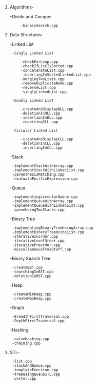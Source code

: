1. Algorithms-

	-Divide and Conquer
	
			-binarySearch.cpp

2. Data Structures-

	-Linked List

		-Singly Linked List
			
			-checkForLoop.cpp
			-checkIfListIsSorted.cpp
			-concatenateList.cpp
			-insertingInSortedLinkedList.cpp
			-mergingTwoLists.cpp
			-removeDuplicateNode.cpp
			-reverseList.cpp
			-singlyLinkedList.cpp

		-Doubly Linked List
			
			-createAndDisplayDLL.cpp
			-deletionInDLL.cpp
			-insertionInDLL.cpp
			-reversingDLL.cpp

		-Circular Linked List
			
			-createAndDisplayCLL.cpp
			-deletionInCLL.cpp
			-insertingInCLL.cpp
			
	-Stack

		-implementStackWithArray.cpp
		-implementStackWithLinkedList.cpp
		-parenthesisMatching.cpp
		-evaluatePostfixExpression.cpp		

	-Queue
		
		-implementingcircularQueue.cpp
		-implementQueueWithArray.cpp
		-implementQueueWithLinkedList.cpp
		-queueUsingTwoStacks.cpp
	
	-Binary Tree

		-implementingBinaryTreeUsingArray.cpp
		-implementBinaryTreeUsingList.cpp
		-iterativeInorder.cpp
		-iterativeLevelOrder.cpp
		-iterativePreorder.cpp
		-miscellaneousTreeStuff.cpp

	-Binary Search Tree

		-createBST.cpp
		-searchingInBST.cpp
		-deletionInBST.cpp

	-Heap
		
		-createMinHeap.cpp
		-createMaxHeap.cpp
	
	-Graph
		
		-BreadthFirstTraversal.cpp
		-DepthFirstTraversal.cpp

	-Hashing
		
		-naiveHashing.cpp
		-chaining.cpp


3. STL-
	
		-list.cpp
		-stackAndQueue.cpp
		-templateFunction.cpp
		-treeUsingQueueSTL.cpp
		-vector.cpp
